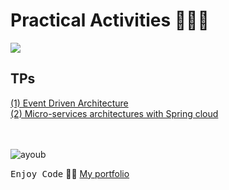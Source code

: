 # Practical Activities 👨🏻‍💻
![](png)

## TPs
  <a href="">
    (1) Event Driven Architecture 
  </a> <br>
  <a href="">
    (2) Micro-services architectures with Spring cloud
  </a> <br> <br>

<br>

![ayoub](https://user-images.githubusercontent.com/92756846/220727344-dbb21e84-4584-4055-bde5-a3c90a64a618.jpg)

<kbd>Enjoy Code</kbd> 👨‍💻
[My portfolio](https://ayoub-etoullali.netlify.app/)
